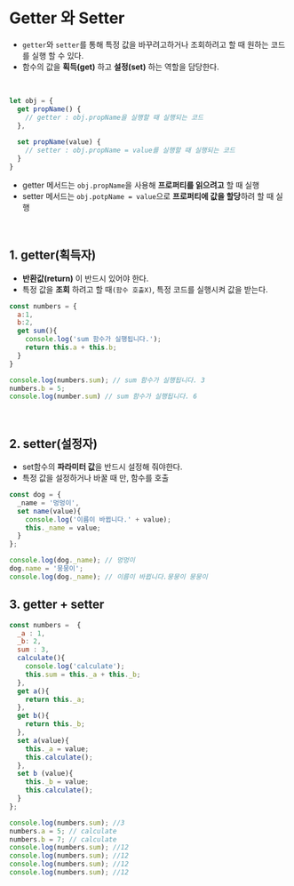 # Getter 와 Setter
- ```getter```와 ```setter```를 통해 특정 값을 바꾸려고하거나 조회하려고 할 때 원하는 코드를 실행 할 수 있다. 
- 함수의 값을 **획득(get)** 하고 **설정(set)** 하는 역할을 담당한다.

<br>

```javascript
let obj = {
  get propName() {
    // getter : obj.propName을 실행할 때 실행되는 코드
  },
   
  set propName(value) {
    // setter : obj.propName = value를 실행할 때 실행되는 코드
  }
}

```
- getter 메서드는 ```obj.propName```을 사용해 **프로퍼티를 읽으려고** 할 때 실행
- setter 메서드는 ```obj.potpName = value```으로 **프로퍼티에 값을 할당**하려 할 때 실행

<br>

## 1. getter(획득자)
- **반환값(return)** 이 반드시 있어야 한다.
- 특정 값을 **조회** 하려고 할 때```(함수 호출X)```, 특정 코드를 실행시켜 값을 받는다.

```javascript
const numbers = {
  a:1, 
  b:2,
  get sum(){
    console.log('sum 함수가 실행됩니다.');
    return this.a + this.b;
  }
}

console.log(numbers.sum); // sum 함수가 실행됩니다. 3
numbers.b = 5;
console.log(number.sum) // sum 함수가 실행됩니다. 6

```

<br>

## 2. setter(설정자)
- set함수의 **파라미터 값**을 반드시 설정해 줘야한다.
- 특정 값을 설정하거나 바꿀 때 만, 함수를 호출

```javascript
const dog = {
  _name = '멍멍이',
  set name(value){
    console.log('이름이 바뀝니다.' + value);
    this._name = value;
  }
};

console.log(dog._name); // 멍멍이
dog.name = '뭉뭉이';
console.log(dog._name); // 이름이 바뀝니다.뭉뭉이 뭉뭉이

```

## 3. getter + setter

```javascript
const numbers =  {
  _a : 1,
  _b: 2,
  sum : 3,
  calculate(){
    console.log('calculate');
    this.sum = this._a + this._b;
  },
  get a(){
    return this._a;
  },
  get b(){
    return this._b;
  },
  set a(value){
    this._a = value;
    this.calculate();
  },
  set b (value){
    this._b = value;
    this.calculate();
  }
};

console.log(numbers.sum); //3
numbers.a = 5; // calculate
numbers.b = 7; // calculate
console.log(numbers.sum); //12
console.log(numbers.sum); //12
console.log(numbers.sum); //12
console.log(numbers.sum); //12


```












